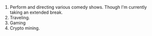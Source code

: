 1. Perform and directing various comedy shows.  Though I'm currently taking an extended break.
2. Traveling.
3. Gaming
4. Crypto mining.
